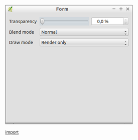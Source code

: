 ![](../images/QgsDrawSourceWidget-standalone.png)

[import](../gui/qgis-sample-QgsDrawSourceWidget.py)
